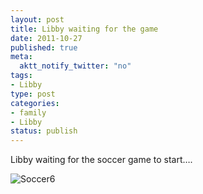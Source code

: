 ```yaml
--- 
layout: post
title: Libby waiting for the game
date: 2011-10-27
published: true
meta: 
  aktt_notify_twitter: "no"
tags: 
- Libby
type: post
categories: 
- family
- Libby
status: publish
---
```



Libby waiting for the soccer game to start….





![Soccer6](http://eick.us/files/2011/10/soccer6.jpg)

